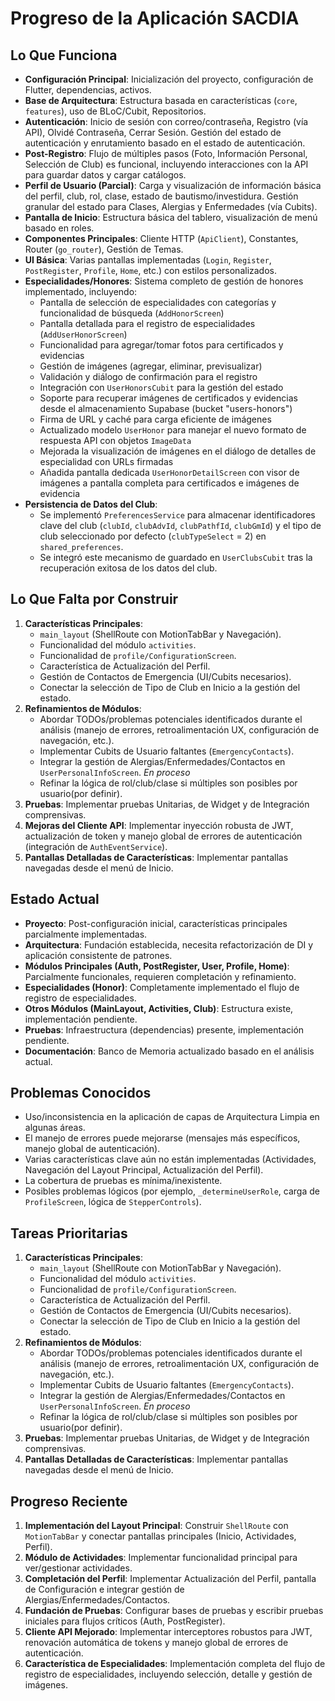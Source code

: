 # Progreso de la Aplicación SACDIA

## Lo Que Funciona
- **Configuración Principal**: Inicialización del proyecto, configuración de Flutter, dependencias, activos.
- **Base de Arquitectura**: Estructura basada en características (`core`, `features`), uso de BLoC/Cubit, Repositorios.
- **Autenticación**: Inicio de sesión con correo/contraseña, Registro (vía API), Olvidé Contraseña, Cerrar Sesión. Gestión del estado de autenticación y enrutamiento basado en el estado de autenticación.
- **Post-Registro**: Flujo de múltiples pasos (Foto, Información Personal, Selección de Club) es funcional, incluyendo interacciones con la API para guardar datos y cargar catálogos.
- **Perfil de Usuario (Parcial)**: Carga y visualización de información básica del perfil, club, rol, clase, estado de bautismo/investidura. Gestión granular del estado para Clases, Alergias y Enfermedades (vía Cubits).
- **Pantalla de Inicio**: Estructura básica del tablero, visualización de menú basado en roles.
- **Componentes Principales**: Cliente HTTP (`ApiClient`), Constantes, Router (`go_router`), Gestión de Temas.
- **UI Básica**: Varias pantallas implementadas (`Login`, `Register`, `PostRegister`, `Profile`, `Home`, etc.) con estilos personalizados.
- **Especialidades/Honores**: Sistema completo de gestión de honores implementado, incluyendo:
  - Pantalla de selección de especialidades con categorías y funcionalidad de búsqueda (`AddHonorScreen`)
  - Pantalla detallada para el registro de especialidades (`AddUserHonorScreen`)
  - Funcionalidad para agregar/tomar fotos para certificados y evidencias
  - Gestión de imágenes (agregar, eliminar, previsualizar)
  - Validación y diálogo de confirmación para el registro
  - Integración con `UserHonorsCubit` para la gestión del estado
  - Soporte para recuperar imágenes de certificados y evidencias desde el almacenamiento Supabase (bucket "users-honors")
  - Firma de URL y caché para carga eficiente de imágenes
  - Actualizado modelo `UserHonor` para manejar el nuevo formato de respuesta API con objetos `ImageData`
  - Mejorada la visualización de imágenes en el diálogo de detalles de especialidad con URLs firmadas
  - Añadida pantalla dedicada `UserHonorDetailScreen` con visor de imágenes a pantalla completa para certificados e imágenes de evidencia
- **Persistencia de Datos del Club**:
  - Se implementó `PreferencesService` para almacenar identificadores clave del club (`clubId`, `clubAdvId`, `clubPathfId`, `clubGmId`) y el tipo de club seleccionado por defecto (`clubTypeSelect` = 2) en `shared_preferences`.
  - Se integró este mecanismo de guardado en `UserClubsCubit` tras la recuperación exitosa de los datos del club.

## Lo Que Falta por Construir
1. **Características Principales**: 
    * `main_layout` (ShellRoute con MotionTabBar y Navegación).
    * Funcionalidad del módulo `activities`.
    * Funcionalidad de `profile/ConfigurationScreen`.
    * Característica de Actualización del Perfil.
    * Gestión de Contactos de Emergencia (UI/Cubits necesarios).
    * Conectar la selección de Tipo de Club en Inicio a la gestión del estado.
2. **Refinamientos de Módulos**: 
    * Abordar TODOs/problemas potenciales identificados durante el análisis (manejo de errores, retroalimentación UX, configuración de navegación, etc.).
    * Implementar Cubits de Usuario faltantes (`EmergencyContacts`).
    * Integrar la gestión de Alergias/Enfermedades/Contactos en `UserPersonalInfoScreen`. *En proceso*
    * Refinar la lógica de rol/club/clase si múltiples son posibles por usuario(por definir).
3. **Pruebas**: Implementar pruebas Unitarias, de Widget y de Integración comprensivas.
4. **Mejoras del Cliente API**: Implementar inyección robusta de JWT, actualización de token y manejo global de errores de autenticación (integración de `AuthEventService`).
5. **Pantallas Detalladas de Características**: Implementar pantallas navegadas desde el menú de Inicio.

## Estado Actual
- **Proyecto**: Post-configuración inicial, características principales parcialmente implementadas.
- **Arquitectura**: Fundación establecida, necesita refactorización de DI y aplicación consistente de patrones.
- **Módulos Principales (Auth, PostRegister, User, Profile, Home)**: Parcialmente funcionales, requieren completación y refinamiento.
- **Especialidades (Honor)**: Completamente implementado el flujo de registro de especialidades.
- **Otros Módulos (MainLayout, Activities, Club)**: Estructura existe, implementación pendiente.
- **Pruebas**: Infraestructura (dependencias) presente, implementación pendiente.
- **Documentación**: Banco de Memoria actualizado basado en el análisis actual.

## Problemas Conocidos
- Uso/inconsistencia en la aplicación de capas de Arquitectura Limpia en algunas áreas.
- El manejo de errores puede mejorarse (mensajes más específicos, manejo global de autenticación).
- Varias características clave aún no están implementadas (Actividades, Navegación del Layout Principal, Actualización del Perfil).
- La cobertura de pruebas es mínima/inexistente.
- Posibles problemas lógicos (por ejemplo, `_determineUserRole`, carga de `ProfileScreen`, lógica de `StepperControls`).

## Tareas Prioritarias

1. **Características Principales**: 
    * `main_layout` (ShellRoute con MotionTabBar y Navegación).
    * Funcionalidad del módulo `activities`.
    * Funcionalidad de `profile/ConfigurationScreen`.
    * Característica de Actualización del Perfil.
    * Gestión de Contactos de Emergencia (UI/Cubits necesarios).
    * Conectar la selección de Tipo de Club en Inicio a la gestión del estado.
2. **Refinamientos de Módulos**: 
    * Abordar TODOs/problemas potenciales identificados durante el análisis (manejo de errores, retroalimentación UX, configuración de navegación, etc.).
    * Implementar Cubits de Usuario faltantes (`EmergencyContacts`).
    * Integrar la gestión de Alergias/Enfermedades/Contactos en `UserPersonalInfoScreen`. *En proceso*
    * Refinar la lógica de rol/club/clase si múltiples son posibles por usuario(por definir).
3. **Pruebas**: Implementar pruebas Unitarias, de Widget y de Integración comprensivas.
4. **Pantallas Detalladas de Características**: Implementar pantallas navegadas desde el menú de Inicio.

## Progreso Reciente

1. **Implementación del Layout Principal**: Construir `ShellRoute` con `MotionTabBar` y conectar pantallas principales (Inicio, Actividades, Perfil).
2. **Módulo de Actividades**: Implementar funcionalidad principal para ver/gestionar actividades.
3. **Completación del Perfil**: Implementar Actualización del Perfil, pantalla de Configuración e integrar gestión de Alergias/Enfermedades/Contactos.
4. **Fundación de Pruebas**: Configurar bases de pruebas y escribir pruebas iniciales para flujos críticos (Auth, PostRegister).
5. **Cliente API Mejorado**: Implementar interceptores robustos para JWT, renovación automática de tokens y manejo global de errores de autenticación.
6. **Característica de Especialidades**: Implementación completa del flujo de registro de especialidades, incluyendo selección, detalle y gestión de imágenes.